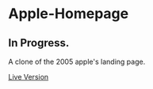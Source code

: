 # Apple-Homepage

## In Progress.

A clone of the 2005 apple's landing page.

[Live Version](https://saadshoaib.github.io/Apple-Homepage/)
